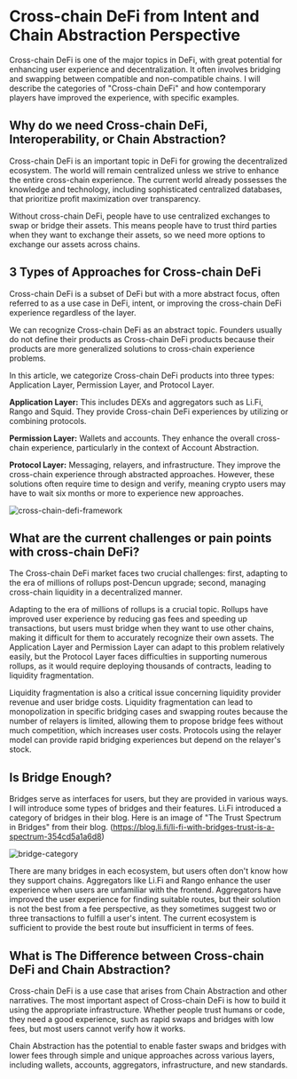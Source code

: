 # Cross-chain DeFi from Intent and Chain Abstraction Perspective

Cross-chain DeFi is one of the major topics in DeFi, with great potential for enhancing user experience and decentralization. It often involves bridging and swapping between compatible and non-compatible chains. I will describe the categories of "Cross-chain DeFi" and how contemporary players have improved the experience, with specific examples.

## Why do we need Cross-chain DeFi, Interoperability, or Chain Abstraction?

Cross-chain DeFi is an important topic in DeFi for growing the decentralized ecosystem. The world will remain centralized unless we strive to enhance the entire cross-chain experience. The current world already possesses the knowledge and technology, including sophisticated centralized databases, that prioritize profit maximization over transparency.

Without cross-chain DeFi, people have to use centralized exchanges to swap or bridge their assets. This means people have to trust third parties when they want to exchange their assets, so we need more options to exchange our assets across chains.

## 3 Types of Approaches for Cross-chain DeFi

Cross-chain DeFi is a subset of DeFi but with a more abstract focus, often referred to as a use case in DeFi, intent, or improving the cross-chain DeFi experience regardless of the layer.

We can recognize Cross-chain DeFi as an abstract topic. Founders usually do not define their products as Cross-chain DeFi products because their products are more generalized solutions to cross-chain experience problems.

In this article, we categorize Cross-chain DeFi products into three types: Application Layer, Permission Layer, and Protocol Layer.

**Application Layer:** This includes DEXs and aggregators such as Li.Fi, Rango and Squid. They provide Cross-chain DeFi experiences by utilizing or combining protocols.

**Permission Layer:** Wallets and accounts. They enhance the overall cross-chain experience, particularly in the context of Account Abstraction.

**Protocol Layer:** Messaging, relayers, and infrastructure. They improve the cross-chain experience through abstracted approaches. However, these solutions often require time to design and verify, meaning crypto users may have to wait six months or more to experience new approaches.

![cross-chain-defi-framework](https://hackmd.io/_uploads/BkYHdnNiA.png)


## What are the current challenges or pain points with cross-chain DeFi?

The Cross-chain DeFi market faces two crucial challenges: first, adapting to the era of millions of rollups post-Dencun upgrade; second, managing cross-chain liquidity in a decentralized manner.

Adapting to the era of millions of rollups is a crucial topic. Rollups have improved user experience by reducing gas fees and speeding up transactions, but users must bridge when they want to use other chains, making it difficult for them to accurately recognize their own assets. The Application Layer and Permission Layer can adapt to this problem relatively easily, but the Protocol Layer faces difficulties in supporting numerous rollups, as it would require deploying thousands of contracts, leading to liquidity fragmentation.

Liquidity fragmentation is also a critical issue concerning liquidity provider revenue and user bridge costs. Liquidity fragmentation can lead to monopolization in specific bridging cases and swapping routes because the number of relayers is limited, allowing them to propose bridge fees without much competition, which increases user costs. Protocols using the relayer model can provide rapid bridging experiences but depend on the relayer's stock.

## Is Bridge Enough?

Bridges serve as interfaces for users, but they are provided in various ways. I will introduce some types of bridges and their features. Li.Fi introduced a category of bridges in their blog. Here is an image of "The Trust Spectrum in Bridges" from their blog. (https://blog.li.fi/li-fi-with-bridges-trust-is-a-spectrum-354cd5a1a6d8)

![bridge-category](https://hackmd.io/_uploads/rykDu3EoR.png)

There are many bridges in each ecosystem, but users often don't know how they support chains. Aggregators like Li.Fi and Rango enhance the user experience when users are unfamiliar with the frontend. Aggregators have improved the user experience for finding suitable routes, but their solution is not the best from a fee perspective, as they sometimes suggest two or three transactions to fulfill a user's intent. The current ecosystem is sufficient to provide the best route but insufficient in terms of fees.

## What is The Difference between Cross-chain DeFi and Chain Abstraction?

Cross-chain DeFi is a use case that arises from Chain Abstraction and other narratives. The most important aspect of Cross-chain DeFi is how to build it using the appropriate infrastructure. Whether people trust humans or code, they need a good experience, such as rapid swaps and bridges with low fees, but most users cannot verify how it works.

Chain Abstraction has the potential to enable faster swaps and bridges with lower fees through simple and unique approaches across various layers, including wallets, accounts, aggregators, infrastructure, and new standards.